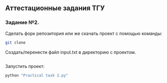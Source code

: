 ## Аттестационные задания ТГУ
### Задание №2.
Сделать форк репозитория или же скачать проект с помощью команды:
```sh
git clone
```
Создать/перенести файл input.txt в директорию с проектом.
```
```
Запустить проект:
```sh
python "Practical task 2.py"
```
